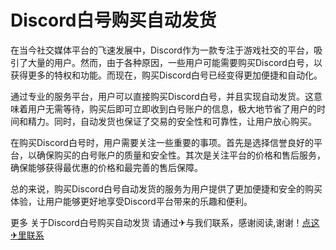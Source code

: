 # Discord白号购买自动发货

在当今社交媒体平台的飞速发展中，Discord作为一款专注于游戏社交的平台，吸引了大量的用户。然而，由于各种原因，一些用户可能需要购买Discord白号，以获得更多的特权和功能。而现在，购买Discord白号已经变得更加便捷和自动化。

通过专业的服务平台，用户可以直接购买Discord白号，并且实现自动发货。这意味着用户无需等待，购买后即可立即收到白号账户的信息，极大地节省了用户的时间和精力。同时，自动发货也保证了交易的安全性和可靠性，让用户放心购买。

在购买Discord白号时，用户需要关注一些重要的事项。首先是选择信誉良好的平台，以确保购买的白号账户的质量和安全性。其次是关注平台的价格和售后服务，确保能够获得最优惠的价格和最完善的售后保障。

总的来说，购买Discord白号自动发货的服务为用户提供了更加便捷和安全的购买体验，让用户能够更好地享受Discord平台带来的乐趣和便利。

更多 关于Discord白号购买自动发货 请通过✈与我们联系，感谢阅读,谢谢！[点这✈里联系](https://ads.k02.cc)